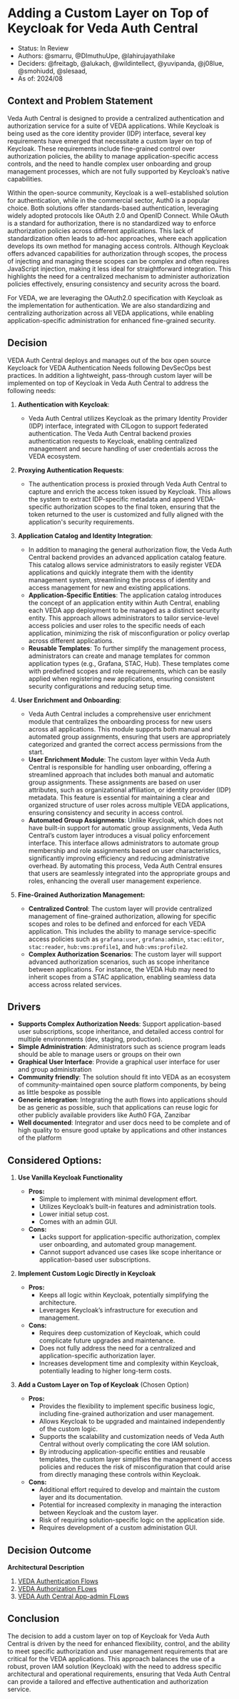 # Adding a Custom Layer on Top of Keycloak for Veda Auth Central
* Status: In Review
* Authors: @smarru, @DImuthuUpe, @lahirujayathilake
* Deciders: @freitagb, @alukach, @wildintellect, @yuvipanda, @j08lue, @smohiudd, @slesaad, 
* As of: 2024/08


## Context and Problem Statement

Veda Auth Central is designed to provide a centralized authentication and authorization service for a suite of VEDA applications. While Keycloak is being used as the core identity provider (IDP) interface, several key requirements have emerged that necessitate a custom layer on top of Keycloak. These requirements include fine-grained control over authorization policies, the ability to manage application-specific access controls, and the need to handle complex user onboarding and group management processes, which are not fully supported by Keycloak’s native capabilities.

Within the open-source community, Keycloak is a well-established solution for authentication, while in the commercial sector, Auth0 is a popular choice. Both solutions offer standards-based authentication, leveraging widely adopted protocols like OAuth 2.0 and OpenID Connect. While OAuth is a standard for authorization, there is no standardized way to enforce authorization policies across different applications. This lack of standardization often leads to ad-hoc approaches, where each application develops its own method for managing access controls. Although Keycloak offers advanced capabilities for authorization through scopes, the process of injecting and managing these scopes can be complex and often requires JavaScript injection, making it less ideal for straightforward integration. This highlights the need for a centralized mechanism to administer authorization policies effectively, ensuring consistency and security across the board.

For VEDA, we are leveraging the OAuth2.0 specification with Keycloak as the implementation for authentication. We are also standardizing and centralizing authorization across all VEDA applications, while enabling application-specific administration for enhanced fine-grained security.

## Decision
VEDA Auth Central deploys and manages out of the box open source Keycloack for VEDA Authentication Needs following DevSecOps best practices. In addition a lightweight, pass-through custom layer will be implemented on top of Keycloak in Veda Auth Central to address the following needs:

1. **Authentication with Keycloak**:
   - Veda Auth Central utilizes Keycloak as the primary Identity Provider (IDP) interface, integrated with CILogon to support federated authentication. The Veda Auth Central backend proxies authentication requests to Keycloak, enabling centralized management and secure handling of user credentials across the VEDA ecosystem.

2. **Proxying Authentication Requests**:
   - The authentication process is proxied through Veda Auth Central to capture and enrich the access token issued by Keycloak. This allows the system to extract IDP-specific metadata and append VEDA-specific authorization scopes to the final token, ensuring that the token returned to the user is customized and fully aligned with the application's security requirements.

3. **Application Catalog and Identity Integration**:
   - In addition to managing the general authorization flow, the Veda Auth Central backend provides an advanced application catalog feature. This catalog allows service administrators to easily register VEDA applications and quickly integrate them with the identity management system, streamlining the process of identity and access management for new and existing applications.
   - **Application-Specific Entities**: The application catalog introduces the concept of an application entity within Auth Central, enabling each VEDA app deployment to be managed as a distinct security entity. This approach allows administrators to tailor service-level access policies and user roles to the specific needs of each application, minimizing the risk of misconfiguration or policy overlap across different applications.
   - **Reusable Templates**: To further simplify the management process, administrators can create and manage templates for common application types (e.g., Grafana, STAC, Hub). These templates come with predefined scopes and role requirements, which can be easily applied when registering new applications, ensuring consistent security configurations and reducing setup time.

4. **User Enrichment and Onboarding**:
   - Veda Auth Central includes a comprehensive user enrichment module that centralizes the onboarding process for new users across all applications. This module supports both manual and automated group assignments, ensuring that users are appropriately categorized and granted the correct access permissions from the start.
   - **User Enrichment Module**: The custom layer within Veda Auth Central is responsible for handling user onboarding, offering a streamlined approach that includes both manual and automatic group assignments. These assignments are based on user attributes, such as organizational affiliation, or identity provider (IDP) metadata. This feature is essential for maintaining a clear and organized structure of user roles across multiple VEDA applications, ensuring consistency and security in access control.
   - **Automated Group Assignments**: Unlike Keycloak, which does not have built-in support for automatic group assignments, Veda Auth Central’s custom layer introduces a visual policy enforcement interface. This interface allows administrators to automate group membership and role assignments based on user characteristics, significantly improving efficiency and reducing administrative overhead. By automating this process, Veda Auth Central ensures that users are seamlessly integrated into the appropriate groups and roles, enhancing the overall user management experience.

5. **Fine-Grained Authorization Management:**
   - **Centralized Control**: The custom layer will provide centralized management of fine-grained authorization, allowing for specific scopes and roles to be defined and enforced for each VEDA application. This includes the ability to manage service-specific access policies such as `grafana:user`, `grafana:admin`, `stac:editor`, `stac:reader`, `hub:vms:profile1`, and `hub:vms:profile2`.
   - **Complex Authorization Scenarios**: The custom layer will support advanced authorization scenarios, such as scope inheritance between applications. For instance, the VEDA Hub may need to inherit scopes from a STAC application, enabling seamless data access across related services.


## Drivers
- **Supports Complex Authorization Needs**: Support application-based user subscriptions, scope inheritance, and detailed access control for multiple environments (dev, staging, production).
- **Simple Administration**: Administrators such as science program leads should be able to manage users or groups on their own
- **Graphical User Interface**: Provide a graphical user interface for user and group administration
- **Community friendly**: The solution should fit into VEDA as an ecosystem of community-maintained open source platform components, by being as little bespoke as possible
- **Generic integration**: Integrating the auth flows into applications should be as generic as possible, such that applications can reuse logic for other publicly available providers like Auth0 FGA, Zanzibar
- **Well documented**: Integrator and user docs need to be complete and of high quality to ensure good uptake by applications and other instances of the platform

## Considered Options:

1. **Use Vanilla Keycloak Functionality**
   - **Pros:**
     - Simple to implement with minimal development effort.
     - Utilizes Keycloak’s built-in features and administration tools.
     - Lower initial setup cost.
     - Comes with an admin GUI.
   - **Cons:**
     - Lacks support for application-specific authorization, complex user onboarding, and automated group management.
     - Cannot support advanced use cases like scope inheritance or application-based user subscriptions.

2. **Implement Custom Logic Directly in Keycloak**
   - **Pros:**
     - Keeps all logic within Keycloak, potentially simplifying the architecture.
     - Leverages Keycloak’s infrastructure for execution and management.
   - **Cons:**
     - Requires deep customization of Keycloak, which could complicate future upgrades and maintenance.
     - Does not fully address the need for a centralized and application-specific authorization layer.
     - Increases development time and complexity within Keycloak, potentially leading to higher long-term costs.

3. **Add a Custom Layer on Top of Keycloak** (Chosen Option)
   - **Pros:**
     - Provides the flexibility to implement specific business logic, including fine-grained authorization and user management.
     - Allows Keycloak to be upgraded and maintained independently of the custom logic.
     - Supports the scalability and customization needs of Veda Auth Central without overly complicating the core IAM solution.
     - By introducing application-specific entities and reusable templates, the custom layer simplifies the management of access policies and reduces the risk of misconfiguration that could arise from directly managing these controls within Keycloak.
   - **Cons:**
     - Additional effort required to develop and maintain the custom layer and its documentation.
     - Potential for increased complexity in managing the interaction between Keycloak and the custom layer.
     - Risk of requiring solution-specific logic on the application side.
     - Requires development of a custom administation GUI.

## Decision Outcome

**Architectural Description**

1. [VEDA Authentication Flows](../architecture/1-veda-authn-flow.md)
2. [VEDA Authorization FLows](../architecture/2-veda-authz-flow.md)
3. [VEDA Auth Central App-admin FLows](../architecture/3-vac-app-admin.md)


## Conclusion
The decision to add a custom layer on top of Keycloak for Veda Auth Central is driven by the need for enhanced flexibility, control, and the ability to meet specific authorization and user management requirements that are critical for the VEDA applications. This approach balances the use of a robust, proven IAM solution (Keycloak) with the need to address specific architectural and operational requirements, ensuring that Veda Auth Central can provide a tailored and effective authentication and authorization service.

